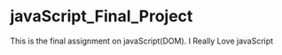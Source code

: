 # javaScript_Final_Project
This is the final assignment on javaScript(DOM). I Really Love javaScript
